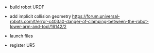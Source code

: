 - build robot URDF
- add implicit collision geometry https://forum.universal-robots.com/t/error-c403a0-danger-of-clamping-between-the-robot-lower-arm-and-tool/16142/2
- launch files

- register UR5